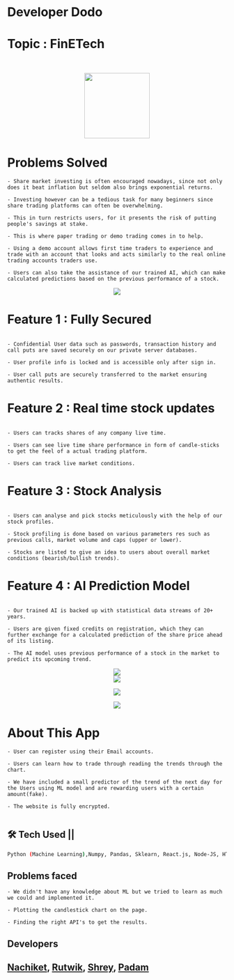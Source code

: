 # Developer Dodo

# Topic : FinETech

<br/>

<p align="center">
<img src="./client/src/assets/images/health.svg" width="150"/>
</p>

# Problems Solved

```
- Share market investing is often encouraged nowadays, since not only does it beat inflation but seldom also brings exponential returns.

- Investing however can be a tedious task for many beginners since share trading platforms can often be overwhelming.

- This in turn restricts users, for it presents the risk of putting people's savings at stake.

- This is where paper trading or demo trading comes in to help.

- Using a demo account allows first time traders to experience and trade with an account that looks and acts similarly to the real online trading accounts traders use. 

- Users can also take the assistance of our trained AI, which can make calculated predictions based on the previous performance of a stock.

```
<p align="center">
<img src="./images/six.png"/>
</p>

# Feature 1 : Fully Secured

```

- Confidential User data such as passwords, transaction history and call puts are saved securely on our private server databases.

- User profile info is locked and is accessible only after sign in.

- User call puts are securely transferred to the market ensuring authentic results.

```

# Feature 2 : Real time stock updates

```

- Users can tracks shares of any company live time. 

- Users can see live time share performance in form of candle-sticks to get the feel of a actual trading platform.

- Users can track live market conditions.

 ```


# Feature 3 : Stock Analysis

```

- Users can analyse and pick stocks meticulously with the help of our stock profiles. 

- Stock profiling is done based on various parameters res such as previous calls, market volume and caps (upper or lower).

- Stocks are listed to give an idea to users about overall market conditions (bearish/bullish trends).

```

# Feature 4 : AI Prediction Model

```

- Our trained AI is backed up with statistical data streams of 20+ years.

- Users are given fixed credits on registration, which they can further exchange for a calculated prediction of the share price ahead of its listing. 

- The AI model uses previous performance of a stock in the market to predict its upcoming trend.

```


<p align="center">
<img src="./images/two.jpeg"/>
<br/>
<img src="./images/three.jpeg"/>
</p>

<p align="center">
<img src="./images/five.jpeg"/>
</p>


<p align="center">
<img src="./images/one.png"/>
</p>


# About This App

```
- User can register using their Email accounts.

- Users can learn how to trade through reading the trends through the chart.

- We have included a small predictor of the trend of the next day for the Users using ML model and are rewarding users with a certain amount(fake).

- The website is fully encrypted.


```

###

## 🛠 Tech Used ||

```bash
Python (Machine Learning),Numpy, Pandas, Sklearn, React.js, Node-JS, HTML, CSS,TensorFlow,MongoDB,ExpressJs,NodeJs
```

## Problems faced

```
- We didn't have any knowledge about ML but we tried to learn as much we could and implemented it.

- Plotting the candlestick chart on the page.

- Finding the right API's to get the results.
```

## Developers

## [Nachiket](https://github.com/Nach-33), [Rutwik](https://github.com/rutwik2514), [Shrey](https://github.com/shreyshah-06), [Padam]()

<br/>
